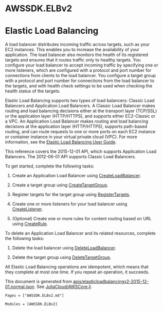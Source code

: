 # AWSSDK.ELBv2

# Elastic Load Balancing

A load balancer distributes incoming traffic across targets, such as your EC2 instances. This enables you to increase the availability of your application. The load balancer also monitors the health of its registered targets and ensures that it routes traffic only to healthy targets. You configure your load balancer to accept incoming traffic by specifying one or more listeners, which are configured with a protocol and port number for connections from clients to the load balancer. You configure a target group with a protocol and port number for connections from the load balancer to the targets, and with health check settings to be used when checking the health status of the targets.

Elastic Load Balancing supports two types of load balancers: Classic Load Balancers and Application Load Balancers. A Classic Load Balancer makes routing and load balancing decisions either at the transport layer (TCP/SSL) or the application layer (HTTP/HTTPS), and supports either EC2-Classic or a VPC. An Application Load Balancer makes routing and load balancing decisions at the application layer (HTTP/HTTPS), supports path-based routing, and can route requests to one or more ports on each EC2 instance or container instance in your virtual private cloud (VPC). For more information, see the [Elastic Load Balancing User Guide](http://docs.aws.amazon.com/elasticloadbalancing/latest/userguide/).

This reference covers the 2015-12-01 API, which supports Application Load Balancers. The 2012-06-01 API supports Classic Load Balancers.

To get started, complete the following tasks:

1.  Create an Application Load Balancer using [CreateLoadBalancer](@ref).

2.  Create a target group using [CreateTargetGroup](@ref).

3.  Register targets for the target group using [RegisterTargets](@ref).

4.  Create one or more listeners for your load balancer using [CreateListener](@ref).

5.  (Optional) Create one or more rules for content routing based on URL using [CreateRule](@ref).

To delete an Application Load Balancer and its related resources, complete the following tasks:

1.  Delete the load balancer using [DeleteLoadBalancer](@ref).

2.  Delete the target group using [DeleteTargetGroup](@ref).

All Elastic Load Balancing operations are idempotent, which means that they complete at most one time. If you repeat an operation, it succeeds.

This document is generated from
[apis/elasticloadbalancingv2-2015-12-01.normal.json](https://github.com/aws/aws-sdk-js/blob/master/apis/elasticloadbalancingv2-2015-12-01.normal.json).
See [JuliaCloud/AWSCore.jl](https://github.com/JuliaCloud/AWSCore.jl).

```@index
Pages = ["AWSSDK.ELBv2.md"]
```

```@autodocs
Modules = [AWSSDK.ELBv2]
```
